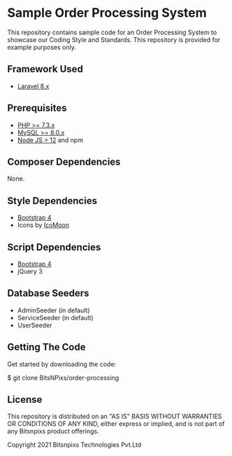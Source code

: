 Sample Order Processing System
================================================
This repository contains sample code for an Order Processing System to showcase our Coding Style and Standards. This repository is provided for example purposes only.

## Framework Used
- [Laravel 8.x](https://laravel.com/docs/8.x/)

## Prerequisites
- [PHP >= 7.3.x](https://php.net/)
- [MySQL >= 8.0.x](https://www.mysql.com/)
- [Node JS > 12](https://nodejs.org/) and npm

## Composer Dependencies
 None.

## Style Dependencies
- [Bootstrap 4](https://getbootstrap.com/docs/4.0/getting-started/introduction/)
- Icons by [IcoMoon](https://icomoon.io/)

## Script Dependencies
- [Bootstrap 4](https://getbootstrap.com/docs/4.0/getting-started/introduction/)
- jQuery 3

## Database Seeders
- AdminSeeder (in default)
- ServiceSeeder (in default)
- UserSeeder

## Getting The Code
Get started by downloading the code:

$ git clone BitsNPixs/order-processing

## License

This repository is distributed on an "AS IS" BASIS WITHOUT WARRANTIES OR CONDITIONS OF ANY KIND, either express or implied, and is not part of any Bitsnpixs product offerings.

Copyright 2021 Bitsnpixs Technologies Pvt.Ltd

